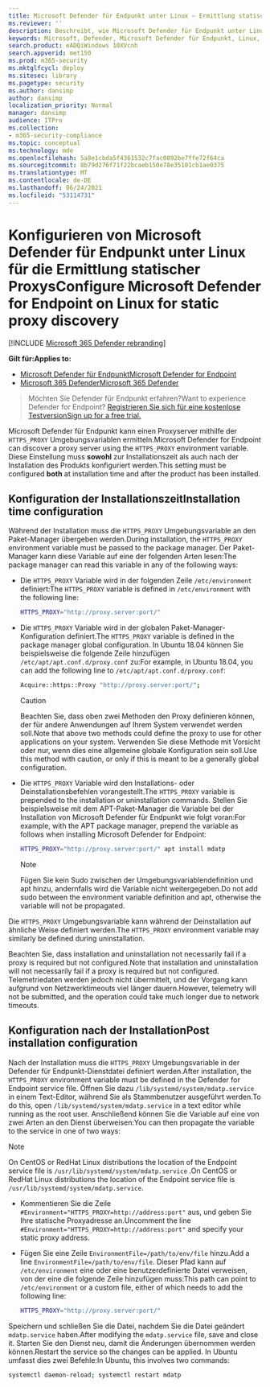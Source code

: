 ```yaml
---
title: Microsoft Defender für Endpunkt unter Linux – Ermittlung statischer Proxys
ms.reviewer: ''
description: Beschreibt, wie Microsoft Defender für Endpunkt unter Linux für statische Proxyermittlung konfiguriert wird.
keywords: Microsoft, Defender, Microsoft Defender für Endpunkt, Linux, Installation, Proxy
search.product: eADQiWindows 10XVcnh
search.appverid: met150
ms.prod: m365-security
ms.mktglfcycl: deploy
ms.sitesec: library
ms.pagetype: security
ms.author: dansimp
author: dansimp
localization_priority: Normal
manager: dansimp
audience: ITPro
ms.collection:
- m365-security-compliance
ms.topic: conceptual
ms.technology: mde
ms.openlocfilehash: 5a8e1cbda5f4361532c7fac0892be7ffe72f64ca
ms.sourcegitcommit: 8b79d276f71f22bcaeb150e78e35101cb1ae0375
ms.translationtype: MT
ms.contentlocale: de-DE
ms.lasthandoff: 06/24/2021
ms.locfileid: "53114731"
---
```

# <a name="configure-microsoft-defender-for-endpoint-on-linux-for-static-proxy-discovery"></a><span data-ttu-id="79f91-104">Konfigurieren von Microsoft Defender für Endpunkt unter Linux für die Ermittlung statischer Proxys</span><span class="sxs-lookup"><span data-stu-id="79f91-104">Configure Microsoft Defender for Endpoint on Linux for static proxy discovery</span></span>

[!INCLUDE [Microsoft 365 Defender rebranding](../../includes/microsoft-defender.md)]


<span data-ttu-id="79f91-105">**Gilt für:**</span><span class="sxs-lookup"><span data-stu-id="79f91-105">**Applies to:**</span></span>
- [<span data-ttu-id="79f91-106">Microsoft Defender für Endpunkt</span><span class="sxs-lookup"><span data-stu-id="79f91-106">Microsoft Defender for Endpoint</span></span>](https://go.microsoft.com/fwlink/p/?linkid=2154037)
- [<span data-ttu-id="79f91-107">Microsoft 365 Defender</span><span class="sxs-lookup"><span data-stu-id="79f91-107">Microsoft 365 Defender</span></span>](https://go.microsoft.com/fwlink/?linkid=2118804)

> <span data-ttu-id="79f91-108">Möchten Sie Defender für Endpunkt erfahren?</span><span class="sxs-lookup"><span data-stu-id="79f91-108">Want to experience Defender for Endpoint?</span></span> [<span data-ttu-id="79f91-109">Registrieren Sie sich für eine kostenlose Testversion</span><span class="sxs-lookup"><span data-stu-id="79f91-109">Sign up for a free trial.</span></span>](https://www.microsoft.com/microsoft-365/windows/microsoft-defender-atp?ocid=docs-wdatp-investigateip-abovefoldlink)

<span data-ttu-id="79f91-110">Microsoft Defender für Endpunkt kann einen Proxyserver mithilfe der `HTTPS_PROXY` Umgebungsvariablen ermitteln.</span><span class="sxs-lookup"><span data-stu-id="79f91-110">Microsoft Defender for Endpoint can discover a proxy server using the `HTTPS_PROXY` environment variable.</span></span> <span data-ttu-id="79f91-111">Diese Einstellung muss **sowohl** zur Installationszeit als auch nach der Installation des Produkts konfiguriert werden.</span><span class="sxs-lookup"><span data-stu-id="79f91-111">This setting must be configured **both** at installation time and after the product has been installed.</span></span>

## <a name="installation-time-configuration"></a><span data-ttu-id="79f91-112">Konfiguration der Installationszeit</span><span class="sxs-lookup"><span data-stu-id="79f91-112">Installation time configuration</span></span>

<span data-ttu-id="79f91-113">Während der Installation muss die `HTTPS_PROXY` Umgebungsvariable an den Paket-Manager übergeben werden.</span><span class="sxs-lookup"><span data-stu-id="79f91-113">During installation, the `HTTPS_PROXY` environment variable must be passed to the package manager.</span></span> <span data-ttu-id="79f91-114">Der Paket-Manager kann diese Variable auf eine der folgenden Arten lesen:</span><span class="sxs-lookup"><span data-stu-id="79f91-114">The package manager can read this variable in any of the following ways:</span></span>

- <span data-ttu-id="79f91-115">Die `HTTPS_PROXY` Variable wird in der folgenden Zeile `/etc/environment` definiert:</span><span class="sxs-lookup"><span data-stu-id="79f91-115">The `HTTPS_PROXY` variable is defined in `/etc/environment` with the following line:</span></span>

  ```bash
  HTTPS_PROXY="http://proxy.server:port/"
  ```

- <span data-ttu-id="79f91-116">Die `HTTPS_PROXY` Variable wird in der globalen Paket-Manager-Konfiguration definiert.</span><span class="sxs-lookup"><span data-stu-id="79f91-116">The `HTTPS_PROXY` variable is defined in the package manager global configuration.</span></span> <span data-ttu-id="79f91-117">In Ubuntu 18.04 können Sie beispielsweise die folgende Zeile hinzufügen `/etc/apt/apt.conf.d/proxy.conf` zu:</span><span class="sxs-lookup"><span data-stu-id="79f91-117">For example, in Ubuntu 18.04, you can add the following line to `/etc/apt/apt.conf.d/proxy.conf`:</span></span>
  
  ```bash
  Acquire::https::Proxy "http://proxy.server:port/";
  ```

  > [!CAUTION]
  > <span data-ttu-id="79f91-118">Beachten Sie, dass oben zwei Methoden den Proxy definieren können, der für andere Anwendungen auf Ihrem System verwendet werden soll.</span><span class="sxs-lookup"><span data-stu-id="79f91-118">Note that above two methods could define the proxy to use for other applications on your system.</span></span> <span data-ttu-id="79f91-119">Verwenden Sie diese Methode mit Vorsicht oder nur, wenn dies eine allgemeine globale Konfiguration sein soll.</span><span class="sxs-lookup"><span data-stu-id="79f91-119">Use this method with caution, or only if this is meant to be a generally global configuration.</span></span>
  
- <span data-ttu-id="79f91-120">Die `HTTPS_PROXY` Variable wird den Installations- oder Deinstallationsbefehlen vorangestellt.</span><span class="sxs-lookup"><span data-stu-id="79f91-120">The `HTTPS_PROXY` variable is prepended to the installation or uninstallation commands.</span></span> <span data-ttu-id="79f91-121">Stellen Sie beispielsweise mit dem APT-Paket-Manager die Variable bei der Installation von Microsoft Defender für Endpunkt wie folgt voran:</span><span class="sxs-lookup"><span data-stu-id="79f91-121">For example, with the APT package manager, prepend the variable as follows when installing Microsoft Defender for Endpoint:</span></span> 

  ```bash  
  HTTPS_PROXY="http://proxy.server:port/" apt install mdatp
  ```

  > [!NOTE]
  > <span data-ttu-id="79f91-122">Fügen Sie kein Sudo zwischen der Umgebungsvariablendefinition und apt hinzu, andernfalls wird die Variable nicht weitergegeben.</span><span class="sxs-lookup"><span data-stu-id="79f91-122">Do not add sudo between the environment variable definition and apt, otherwise the variable will not be propagated.</span></span>

<span data-ttu-id="79f91-123">Die `HTTPS_PROXY` Umgebungsvariable kann während der Deinstallation auf ähnliche Weise definiert werden.</span><span class="sxs-lookup"><span data-stu-id="79f91-123">The `HTTPS_PROXY` environment variable may similarly be defined during uninstallation.</span></span>

<span data-ttu-id="79f91-124">Beachten Sie, dass installation and uninstallation not necessarily fail if a proxy is required but not configured.</span><span class="sxs-lookup"><span data-stu-id="79f91-124">Note that installation and uninstallation will not necessarily fail if a proxy is required but not configured.</span></span> <span data-ttu-id="79f91-125">Telemetriedaten werden jedoch nicht übermittelt, und der Vorgang kann aufgrund von Netzwerktimeouts viel länger dauern.</span><span class="sxs-lookup"><span data-stu-id="79f91-125">However, telemetry will not be submitted, and the operation could take much longer due to network timeouts.</span></span>

## <a name="post-installation-configuration"></a><span data-ttu-id="79f91-126">Konfiguration nach der Installation</span><span class="sxs-lookup"><span data-stu-id="79f91-126">Post installation configuration</span></span>
  
<span data-ttu-id="79f91-127">Nach der Installation muss die `HTTPS_PROXY` Umgebungsvariable in der Defender für Endpunkt-Dienstdatei definiert werden.</span><span class="sxs-lookup"><span data-stu-id="79f91-127">After installation, the `HTTPS_PROXY` environment variable must be defined in the Defender for Endpoint service file.</span></span> <span data-ttu-id="79f91-128">Öffnen Sie dazu `/lib/systemd/system/mdatp.service` in einem Text-Editor, während Sie als Stammbenutzer ausgeführt werden.</span><span class="sxs-lookup"><span data-stu-id="79f91-128">To do this, open `/lib/systemd/system/mdatp.service` in a text editor while running as the root user.</span></span> <span data-ttu-id="79f91-129">Anschließend können Sie die Variable auf eine von zwei Arten an den Dienst überweisen:</span><span class="sxs-lookup"><span data-stu-id="79f91-129">You can then propagate the variable to the service in one of two ways:</span></span>

> [!NOTE]
> <span data-ttu-id="79f91-130">On CentOS or RedHat Linux distributions the location of the Endpoint service file is `/usr/lib/systemd/system/mdatp.service` .</span><span class="sxs-lookup"><span data-stu-id="79f91-130">On CentOS or RedHat Linux distributions the location of the Endpoint service file is `/usr/lib/systemd/system/mdatp.service`.</span></span>

- <span data-ttu-id="79f91-131">Kommentieren Sie die Zeile `#Environment="HTTPS_PROXY=http://address:port"` aus, und geben Sie Ihre statische Proxyadresse an.</span><span class="sxs-lookup"><span data-stu-id="79f91-131">Uncomment the line `#Environment="HTTPS_PROXY=http://address:port"` and specify your static proxy address.</span></span>

- <span data-ttu-id="79f91-132">Fügen Sie eine Zeile `EnvironmentFile=/path/to/env/file` hinzu.</span><span class="sxs-lookup"><span data-stu-id="79f91-132">Add a line `EnvironmentFile=/path/to/env/file`.</span></span> <span data-ttu-id="79f91-133">Dieser Pfad kann auf `/etc/environment` eine oder eine benutzerdefinierte Datei verweisen, von der eine die folgende Zeile hinzufügen muss:</span><span class="sxs-lookup"><span data-stu-id="79f91-133">This path can point to `/etc/environment` or a custom file, either of which needs to add the following line:</span></span>
  
  ```bash
  HTTPS_PROXY="http://proxy.server:port/"
  ```

<span data-ttu-id="79f91-134">Speichern und schließen Sie die Datei, nachdem Sie die Datei geändert `mdatp.service` haben.</span><span class="sxs-lookup"><span data-stu-id="79f91-134">After modifying the `mdatp.service` file, save and close it.</span></span> <span data-ttu-id="79f91-135">Starten Sie den Dienst neu, damit die Änderungen übernommen werden können.</span><span class="sxs-lookup"><span data-stu-id="79f91-135">Restart the service so the changes can be applied.</span></span> <span data-ttu-id="79f91-136">In Ubuntu umfasst dies zwei Befehle:</span><span class="sxs-lookup"><span data-stu-id="79f91-136">In Ubuntu, this involves two commands:</span></span>  

```bash
systemctl daemon-reload; systemctl restart mdatp
```
